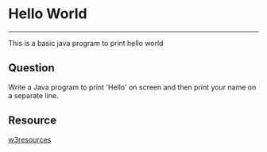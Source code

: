 # Hello World
***
This is a basic java program to print hello world
## Question
Write a Java program to print 'Hello' on screen and then print your name on a separate line.

## Resource
[w3resources](https://www.w3resource.com/java-exercises/basic/index.php)